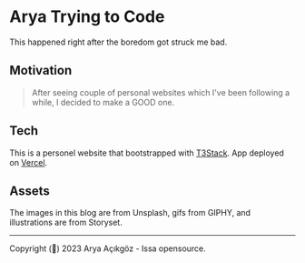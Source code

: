 # Arya Trying to Code

This happened right after the boredom got struck me bad.

## Motivation

> After seeing couple of personal websites which I've been following a while, I decided to make a GOOD one.

## Tech

This is a personel website that bootstrapped with [T3Stack](https://create.t3.gg/).
App deployed on [Vercel](https://vercel.com/).

## Assets

The images in this blog are from Unsplash, gifs from GIPHY, and illustrations are from Storyset.

---

Copyright (🤡) 2023 Arya Açıkgöz - Issa opensource.